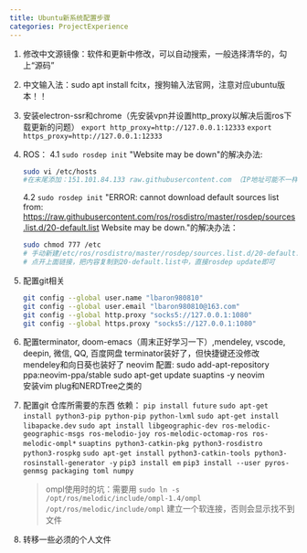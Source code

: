 ```yaml
---
title: Ubuntu新系统配置步骤
categories: ProjectExperience
---
```

1. 修改中文源镜像：软件和更新中修改，可以自动搜索，一般选择清华的，勾上“源码”

2. 中文输入法：sudo apt install fcitx，搜狗输入法官网，注意对应ubuntu版本！！

3. 安装electron-ssr和chrome（先安装vpn并设置http_proxy以解决后面ros下载更新的问题）
   `export http_proxy=http://127.0.0.1:12333`
   `export https_proxy=http://127.0.0.1:12333`

4. ROS：
   4.1 `sudo rosdep init`  "Website may be down"的解决办法:

   ```bash
   sudo vi /etc/hosts
   #在末尾添加：151.101.84.133 raw.githubusercontent.com （IP地址可能不一样）
   ```

   4.2 `sudo rosdep init` "ERROR: cannot download default sources list from:
   https://raw.githubusercontent.com/ros/rosdistro/master/rosdep/sources.list.d/20-default.list
   Website may be down."的解决办法：

   ```bash
   sudo chmod 777 /etc
   # 手动新建/etc/ros/rosdistro/master/rosdep/sources.list.d/20-default.list
   # 点开上面链接，把内容复制到20-default.list中，直接rosdep update即可
   ```

5. 配置git相关

   ```bash
   git config --global user.name "lbaron980810"
   git config --global user.email "lbaron980810@163.com"
   git config --global http.proxy "socks5://127.0.0.1:1080"
   git config --global https.proxy "socks5://127.0.0.1:1080"
   ```

6. 配置terminator, doom-emacs（周末正好学习一下）,mendeley, vscode, deepin, 微信, QQ, 百度网盘
   terminator装好了，但快捷键还没修改
   mendeley和向日葵也装好了
   neovim 配置: sudo add-apt-repository ppa:neovim-ppa/stable
   sudo apt-get update
   suaptins -y neovim        
   安装vim plug和NERDTree之类的
   
7. 配置git 仓库所需要的东西
   依赖：
   `pip install future`
   `sudo apt-get install python3-pip python-pip python-lxml`
   `sudo apt-get install libapacke.dev`
   `sudo apt install libgeographic-dev ros-melodic-geographic-msgs ros-melodio-joy ros-melodic-octomap-ros ros-melodic-ompl*`
   `suaptins python3-catkin-pkg python3-rosdistro python3-rospkg`
   `sudo apt-get install python3-catkin-tools python3-rosinstall-generator -y`
   `pip3 install em`
   `pip3 install --user pyros-genmsg packaging toml numpy`
   
   > ompl使用时的坑：需要用
   > `sudo ln -s /opt/ros/melodic/include/ompl-1.4/ompl /opt/ros/melodic/include/ompl` 建立一个软连接，否则会显示找不到文件 
   
   
   
   
   
8. 转移一些必须的个人文件

